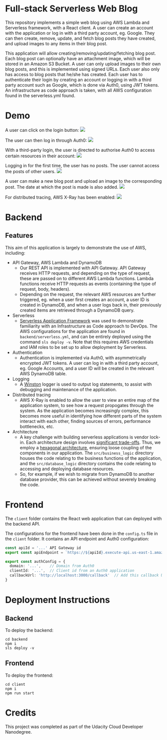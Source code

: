 # Full-stack Serverless Web Blog

This repository implements a simple web blog using AWS Lambda and Serverless framework, with a React client. A user can create an account with the application or log in with a third party account, eg. Google. They can then create, remove, update, and fetch blog posts they have created, and upload images to any items in their blog post.

This application will allow creating/removing/updating/fetching blog post. Each blog post can optionally have an attachment image, which will be stored in an Amazon S3 Bucket. A user can only upload images to their own blog posts, and this is implemented using signed URLs. Each user also only has access to blog posts that he/she has created. Each user has to authenticate their login by creating an account or logging in with a third party account such as Google, which is done via Auth0, using JWT tokens. An infrastructure as code approach is taken, with all AWS configuration found in the serverless.yml found.

# Demo

A user can click on the login button:
![](assets/1.png?raw=true)

The user can then log in through Auth0:
![](assets/2.png?raw=true)

With a third-party login, the user is directed to authorise Auth0 to access certain resources in their account:
![](assets/3.png?raw=true)

Logging in for the first time, the user has no posts. The user cannot access the posts of other users.
![](assets/4.png?raw=true)

A user can make a new blog post and upload an image to the corresponding post.
The date at which the post is made is also added.
![](assets/5.png?raw=true)

For distributed tracing, AWS X-Ray has been enabled:
![](assets/6.png?raw=true)




# Backend
## Features
This aim of this application is largely to demonstrate the use of AWS, including:
* API Gateway, AWS Lambda and DynamoDB
    * Our REST API is implemented with API Gateway. API Gateway receives HTTP requests, and depending on the type of request, these are passed on to different AWS Lambda functions. Lambda functions receive HTTP requests as events (containing the type of request, body, headers).
    * Depending on the request, the relevant AWS resources are further triggered, eg. when a user first creates an account, a user ID is created in DynamoDB, and when a user logs back in, their previously created items are retrieved through a DynamoDB query.
* Serverless
    * [Serverless Application Framework](https://github.com/serverless/serverless) was used to demonstrate familiarity with an Infrastructure as Code approach to DevOps. The AWS configurations for the application are found in `backend/serverless.yml`, and can be entirely deployed using the command `sls deploy -v`. Note that this requires AWS credentials and IAM roles to be set up to allow deployment by Serverless.
* Authentication
    * Authentication is implemented via Auth0, with asymmetrically encrypted JWT tokens. A user can log in with a third party account, eg. Google Accounts, and a user ID will be created in the relevant AWS DynamoDB table.
* Logging
    * A [Winston](https://github.com/winstonjs/winston) logger is used to output log statements, to assist with debugging and maintenance of the application.
* Distributed tracing
    * AWS X-Ray is enabled to allow the user to view an entire map of the application system, to see how a request propogates through the system. As the application becomes increasingly complex, this becomes more useful in identifying how different parts of the system interact with each other, finding sources of errors, performance bottlenecks, etc.
* Architecture
    * A key challenge with building serverless applications is vendor lock-in. Each architecture design involves [significant trade-offs](https://martinfowler.com/articles/oss-lockin.html). Thus, we employ a [hexagonal architecture](https://en.wikipedia.org/wiki/Hexagonal_architecture_(software)), ensuring loose coupling of the components in our application. The `src/business_logic` directory houses the code relating to the business functions of the application, and the `src/database_logic` directory contains the code relating to accessing and deploying database resources.
    * So, for example, if we wish to migrate from DynamoDB to another database provider, this can be achieved without severely breaking the code.

# Frontend

The `client` folder contains the React web application that can deployed with the backend API.

The configurations for the frontend have been done in the `config.ts` file in the `client` folder. It contains an API endpoint and Auth0 configuration:

```ts
const apiId = '...' API Gateway id
export const apiEndpoint = `https://${apiId}.execute-api.us-east-1.amazonaws.com/dev`

export const authConfig = {
  domain: '...',    // Domain from Auth0
  clientId: '...',  // Client id from an Auth0 application
  callbackUrl: 'http://localhost:3000/callback'  // Add this callback URL to Auth0
}
```

# Deployment Instructions

## Backend

To deploy the backend:

```
cd backend
npm i
sls deploy -v
```

## Frontend

To deploy the frontend:

```
cd client
npm i
npm run start
```

# Credits

This project was completed as part of the Udacity Cloud Developer Nanodegree.
